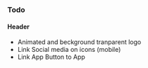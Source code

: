 ### Todo

#### Header

- Animated and beckground tranparent logo
- Link Social media on icons (mobile)
- Link App Button to App

####
